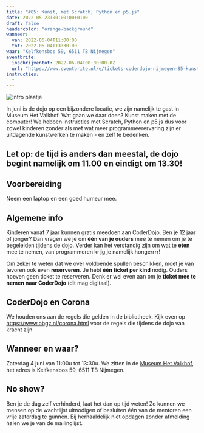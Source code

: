 ```yaml
---
title: "#85: Kunst, met Scratch, Python en p5.js"
date: 2022-05-23T00:00:00+0100
draft: false
headercolor: "orange-background"
wanneer: 
  van: 2022-06-04T11:00:00
  tot: 2022-06-04T13:30:00
waar: "Kelfkensbos 59, 6511 TB Nijmegen"
eventbrite:
  inschrijventot: 2022-06-04T00:00:00.0Z
  url: "https://www.eventbrite.nl/e/tickets-coderdojo-nijmegen-85-kunst-met-scratch-python-en-p5js-347358668127"
instructies:
  - 
---
```


![intro plaatje](https://img.evbuc.com/https%3A%2F%2Fcdn.evbuc.com%2Fimages%2F289875359%2F187233351803%2F1%2Foriginal.20220523-183724?h=200&w=450&auto=format%2Ccompress&q=75&sharp=10&rect=0%2C155%2C934%2C467&s=a8f06defc1e5cda55de0c119271ebb7c)



In juni is de dojo op een bijzondere locatie, we zijn namelijk te gast in Museum Het Valkhof. Wat gaan we daar doen? Kunst maken met de computer! We hebben instructies met Scratch, Python en p5.js dus voor zowel kinderen zonder als met wat meer programmeerervaring zijn er uitdagende kunstwerken te maken - en zelf te bedenken.

<!--more-->


## Let op</strong>: de tijd is anders dan meestal, de dojo begint namelijk om 11.00 en eindigt om 13.30!<h2>Voorbereiding</h2>

Neem een laptop en een goed humeur mee.<h2>Algemene info</h2>

Kinderen vanaf 7 jaar kunnen gratis meedoen aan CoderDojo. Ben je 12 jaar of jonger? Dan vragen we je om <strong>één van je ouders</strong> mee te nemen om je te begeleiden tijdens de dojo. Verder kan het verstandig zijn om wat te <strong>eten</strong> mee te nemen, van programmeren krijg je namelijk hongerrrr!

Om zeker te weten dat we over voldoende spullen beschikken, moet je van tevoren ook even <strong>reserveren</strong>. Je hebt<strong> één ticket per kind</strong> nodig. Ouders hoeven geen ticket te reserveren. Denk er wel even aan om je <strong>ticket mee te nemen naar CoderDojo</strong> (dit mag digitaal).<h2>CoderDojo en Corona</h2>

We houden ons aan de regels die gelden in de bibliotheek. Kijk even op <a href="https://www.obgz.nl/corona.html" target="_blank" rel="nofollow noopener noreferrer">https://www.obgz.nl/corona.html</a> voor de regels die tijdens de dojo van kracht zijn.<h2>Wanneer en waar?</h2>

Zaterdag 4 juni van 11:00u tot 13:30u. We zitten in de <a href="https://www.museumhetvalkhof.nl/plan-je-bezoek/" target="_blank" rel="nofollow noopener noreferrer">Museum Het Valkhof</a>, het adres is Kelfkensbos 59,  6511 TB Nijmegen.<h2>No show?</h2>

Ben je de dag zelf verhinderd, laat het dan op tijd weten! Zo kunnen we mensen op de wachtlijst uitnodigen of besluiten één van de mentoren een vrije zaterdag te gunnen. Bij herhaaldelijk niet opdagen zonder afmelding halen we je van de mailinglijst.